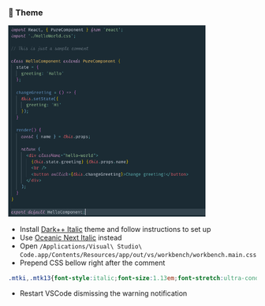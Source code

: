 ### 💅 Theme

<img src="./theme_screenshot.png" width="400px">

- Install [Dark++ Italic](https://marketplace.visualstudio.com/items?itemName=idbartosz.darkpp-italic) theme and follow instructions to set up
- Use [Oceanic Next Italic](https://marketplace.visualstudio.com/items?itemName=SintrumIT.theme-oceanic-next-italic) instead
- Open `/Applications/Visual\ Studio\ Code.app/Contents/Resources/app/out/vs/workbench/workbench.main.css`
- Prepend CSS bellow right after the comment

```css
.mtki,.mtk13{font-style:italic;font-size:1.13em;font-stretch:ultra-condensed;}
```

- Restart VSCode dismissing the warning notification

